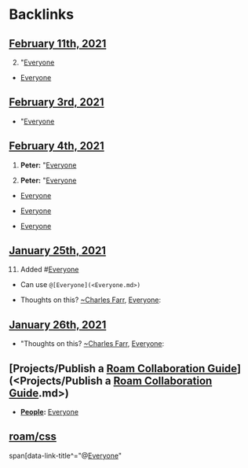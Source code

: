 
# Backlinks
## [February 11th, 2021](<February 11th, 2021.md>)
2. "[Everyone](<Everyone.md>)

- [Everyone](<Everyone.md>)

## [February 3rd, 2021](<February 3rd, 2021.md>)
- "[Everyone](<Everyone.md>)

## [February 4th, 2021](<February 4th, 2021.md>)
1. **Peter:** "[Everyone](<Everyone.md>)

2. **Peter:** "[Everyone](<Everyone.md>)

- [Everyone](<Everyone.md>)

- [Everyone](<Everyone.md>)

- [Everyone](<Everyone.md>)

## [January 25th, 2021](<January 25th, 2021.md>)
11. Added #[Everyone](<Everyone.md>)

- Can use `@[Everyone](<Everyone.md>)`

- Thoughts on this? [~](<~.md>)[Charles Farr](<Charles Farr.md>), [Everyone](<Everyone.md>):

## [January 26th, 2021](<January 26th, 2021.md>)
- "Thoughts on this? [~](<~.md>)[Charles Farr](<Charles Farr.md>), [Everyone](<Everyone.md>):

## [Projects/Publish a [Roam Collaboration Guide](<Roam Collaboration Guide.md>)](<Projects/Publish a [Roam Collaboration Guide](<Roam Collaboration Guide.md>).md>)
- **[People](<People.md>):** [Everyone](<Everyone.md>)

## [roam/css](<roam/css.md>)
span[data-link-title^="@[Everyone](<Everyone.md>)"

